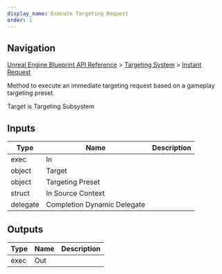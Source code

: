 ```yaml
---
display_name: Execute Targeting Request
order: 1
---
```

## Navigation

[Unreal Engine Blueprint API Reference](https://dev.epicgames.com/documentation/en-us/unreal-engine/BlueprintAPI) > [Targeting System](https://dev.epicgames.com/documentation/en-us/unreal-engine/BlueprintAPI/TargetingSystem) > [Instant Request](https://dev.epicgames.com/documentation/en-us/unreal-engine/BlueprintAPI/TargetingSystem/InstantRequest)

Method to execute an immediate targeting request based on a gameplay targeting preset.

Target is Targeting Subsystem

## Inputs

| Type | Name | Description |
| --- | --- | --- |
| exec | In |  |
| object | Target |  |
| object | Targeting Preset |  |
| struct | In Source Context |  |
| delegate | Completion Dynamic Delegate |  |

## Outputs

| Type | Name | Description |
| --- | --- | --- |
| exec | Out |  |
